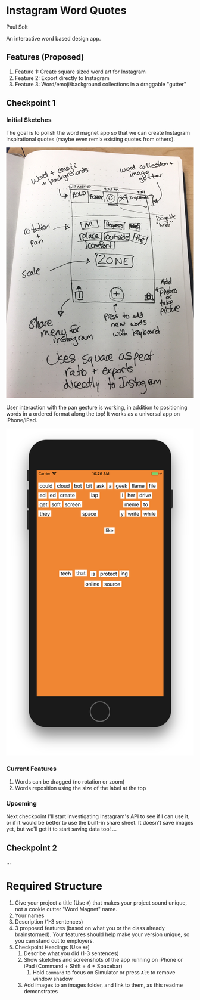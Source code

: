 # Instagram Word Quotes
Paul Solt 

An interactive word based design app.

## Features (Proposed)

1. Feature 1: Create square sized word art for Instagram
2. Feature 2: Export directly to Instagram
3. Feature 3: Word/emoji/background collections in a draggable "gutter"

## Checkpoint 1 ##

### Initial Sketches ###

The goal is to polish the word magnet app so that we can create Instagram inspirational quotes (maybe even remix existing quotes from others).

![Proposed Sketch of ](images/Word-Magnet-Sketch.JPG)

User interaction with the pan gesture is working, in addition to positioning words in a ordered format along the top! It works as a universal app on iPhone/iPad.

![Instagram Word Quotes - Checkpoint 1](images/Instagram-Word-Quotes-Checkpoint1.png)

### Current Features ###

1. Words can be dragged (no rotation or zoom)
2. Words reposition using the size of the label at the top

### Upcoming ###

Next checkpoint I'll start investigating Instagram's API to see if I can use it, or if it would be better to use the built-in share sheet. It doesn't save images yet, but we'll get it to start saving data too!
...

## Checkpoint 2 ##

...


# Required Structure #

1. Give your project a title (Use `#`) that makes your project sound unique, not a cookie cutter "Word Magnet" name.
2. Your names
3. Description (1-3 sentences)
4. 3 proposed features (based on what you or the class already brainstormed). Your features should help make your version unique, so you can stand out to employers.
5. Checkpoint Headings (Use `##`)
    1. Describe what you did (1-3 sentences)
    2. Show sketches and screenshots of the app running on iPhone or iPad (Command + Shift + 4 + Spacebar)
        1. Hold `Command` to focus on Simulator or press `Alt` to remove window shadow
    3. Add images to an images folder, and link to them, as this readme demonstrates
